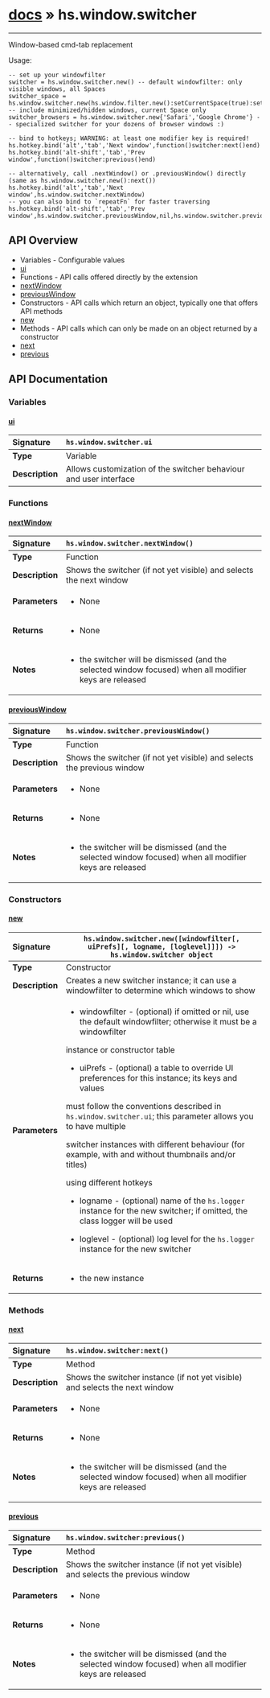 # [docs](index.md) » hs.window.switcher
---

Window-based cmd-tab replacement

Usage:
```
-- set up your windowfilter
switcher = hs.window.switcher.new() -- default windowfilter: only visible windows, all Spaces
switcher_space = hs.window.switcher.new(hs.window.filter.new():setCurrentSpace(true):setDefaultFilter{}) -- include minimized/hidden windows, current Space only
switcher_browsers = hs.window.switcher.new{'Safari','Google Chrome'} -- specialized switcher for your dozens of browser windows :)

-- bind to hotkeys; WARNING: at least one modifier key is required!
hs.hotkey.bind('alt','tab','Next window',function()switcher:next()end)
hs.hotkey.bind('alt-shift','tab','Prev window',function()switcher:previous()end)

-- alternatively, call .nextWindow() or .previousWindow() directly (same as hs.window.switcher.new():next())
hs.hotkey.bind('alt','tab','Next window',hs.window.switcher.nextWindow)
-- you can also bind to `repeatFn` for faster traversing
hs.hotkey.bind('alt-shift','tab','Prev window',hs.window.switcher.previousWindow,nil,hs.window.switcher.previousWindow)
```

## API Overview
* Variables - Configurable values
 * [ui](#ui)
* Functions - API calls offered directly by the extension
 * [nextWindow](#nextwindow)
 * [previousWindow](#previouswindow)
* Constructors - API calls which return an object, typically one that offers API methods
 * [new](#new)
* Methods - API calls which can only be made on an object returned by a constructor
 * [next](#next)
 * [previous](#previous)

## API Documentation

### Variables

#### [ui](#ui)
| <span style="float: left;">**Signature**</span> | <span style="float: left;">`hs.window.switcher.ui` </span>                                                          |
| -----------------------------------------------------|---------------------------------------------------------------------------------------------------------|
| **Type**                                             | Variable                                                                                         |
| **Description**                                      | Allows customization of the switcher behaviour and user interface                                                                                         |

### Functions

#### [nextWindow](#nextwindow)
| <span style="float: left;">**Signature**</span> | <span style="float: left;">`hs.window.switcher.nextWindow()` </span>                                                          |
| -----------------------------------------------------|---------------------------------------------------------------------------------------------------------|
| **Type**                                             | Function                                                                                         |
| **Description**                                      | Shows the switcher (if not yet visible) and selects the next window                                                                                         |
| **Parameters**                                       | <ul><li>None</li></ul>   |
| **Returns**                                          | <ul><li>None</li></ul>            |
| **Notes**                                            | <ul><li>the switcher will be dismissed (and the selected window focused) when all modifier keys are released</li></ul>                 |

#### [previousWindow](#previouswindow)
| <span style="float: left;">**Signature**</span> | <span style="float: left;">`hs.window.switcher.previousWindow()` </span>                                                          |
| -----------------------------------------------------|---------------------------------------------------------------------------------------------------------|
| **Type**                                             | Function                                                                                         |
| **Description**                                      | Shows the switcher (if not yet visible) and selects the previous window                                                                                         |
| **Parameters**                                       | <ul><li>None</li></ul>   |
| **Returns**                                          | <ul><li>None</li></ul>            |
| **Notes**                                            | <ul><li>the switcher will be dismissed (and the selected window focused) when all modifier keys are released</li></ul>                 |

### Constructors

#### [new](#new)
| <span style="float: left;">**Signature**</span> | <span style="float: left;">`hs.window.switcher.new([windowfilter[, uiPrefs][, logname, [loglevel]]]) -> hs.window.switcher object` </span>                                                          |
| -----------------------------------------------------|---------------------------------------------------------------------------------------------------------|
| **Type**                                             | Constructor                                                                                         |
| **Description**                                      | Creates a new switcher instance; it can use a windowfilter to determine which windows to show                                                                                         |
| **Parameters**                                       | <ul><li>windowfilter - (optional) if omitted or nil, use the default windowfilter; otherwise it must be a windowfilter</li></ul><p>instance or constructor table</p><ul><li>uiPrefs - (optional) a table to override UI preferences for this instance; its keys and values</li></ul><p>must follow the conventions described in <code>hs.window.switcher.ui</code>; this parameter allows you to have multiple</p><p>switcher instances with different behaviour (for example, with and without thumbnails and/or titles)</p><p>using different hotkeys</p><ul><li>logname - (optional) name of the <code>hs.logger</code> instance for the new switcher; if omitted, the class logger will be used</li></ul><ul><li>loglevel - (optional) log level for the <code>hs.logger</code> instance for the new switcher</li></ul>   |
| **Returns**                                          | <ul><li>the new instance</li></ul>            |

### Methods

#### [next](#next)
| <span style="float: left;">**Signature**</span> | <span style="float: left;">`hs.window.switcher:next()` </span>                                                          |
| -----------------------------------------------------|---------------------------------------------------------------------------------------------------------|
| **Type**                                             | Method                                                                                         |
| **Description**                                      | Shows the switcher instance (if not yet visible) and selects the next window                                                                                         |
| **Parameters**                                       | <ul><li>None</li></ul>   |
| **Returns**                                          | <ul><li>None</li></ul>            |
| **Notes**                                            | <ul><li>the switcher will be dismissed (and the selected window focused) when all modifier keys are released</li></ul>                 |

#### [previous](#previous)
| <span style="float: left;">**Signature**</span> | <span style="float: left;">`hs.window.switcher:previous()` </span>                                                          |
| -----------------------------------------------------|---------------------------------------------------------------------------------------------------------|
| **Type**                                             | Method                                                                                         |
| **Description**                                      | Shows the switcher instance (if not yet visible) and selects the previous window                                                                                         |
| **Parameters**                                       | <ul><li>None</li></ul>   |
| **Returns**                                          | <ul><li>None</li></ul>            |
| **Notes**                                            | <ul><li>the switcher will be dismissed (and the selected window focused) when all modifier keys are released</li></ul>                 |

